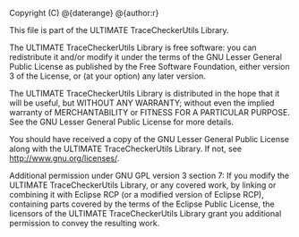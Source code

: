 Copyright (C) @{daterange} @{author:r}

This file is part of the ULTIMATE TraceCheckerUtils Library.

The ULTIMATE TraceCheckerUtils Library is free software: you can redistribute it and/or modify
it under the terms of the GNU Lesser General Public License as published
by the Free Software Foundation, either version 3 of the License, or
(at your option) any later version.

The ULTIMATE TraceCheckerUtils Library is distributed in the hope that it will be useful,
but WITHOUT ANY WARRANTY; without even the implied warranty of
MERCHANTABILITY or FITNESS FOR A PARTICULAR PURPOSE.  See the
GNU Lesser General Public License for more details.

You should have received a copy of the GNU Lesser General Public License
along with the ULTIMATE TraceCheckerUtils Library. If not, see <http://www.gnu.org/licenses/>.

Additional permission under GNU GPL version 3 section 7:
If you modify the ULTIMATE TraceCheckerUtils Library, or any covered work, by linking
or combining it with Eclipse RCP (or a modified version of Eclipse RCP), 
containing parts covered by the terms of the Eclipse Public License, the 
licensors of the ULTIMATE TraceCheckerUtils Library grant you additional permission 
to convey the resulting work.
